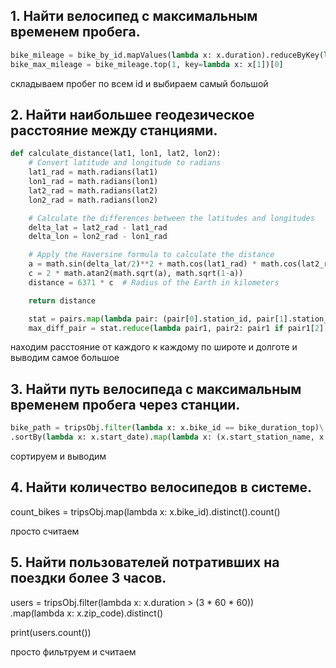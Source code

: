 ## 1. Найти велосипед с максимальным временем пробега.

```python
bike_mileage = bike_by_id.mapValues(lambda x: x.duration).reduceByKey(lambda x1, x2: x1 + x2)
bike_max_mileage = bike_mileage.top(1, key=lambda x: x[1])[0]

```
складываем пробег по всем id и выбираем самый большой

## 2. Найти наибольшее геодезическое расстояние между станциями.

```python
def calculate_distance(lat1, lon1, lat2, lon2):
    # Convert latitude and longitude to radians
    lat1_rad = math.radians(lat1)
    lon1_rad = math.radians(lon1)
    lat2_rad = math.radians(lat2)
    lon2_rad = math.radians(lon2)

    # Calculate the differences between the latitudes and longitudes
    delta_lat = lat2_rad - lat1_rad
    delta_lon = lon2_rad - lon1_rad

    # Apply the Haversine formula to calculate the distance
    a = math.sin(delta_lat/2)**2 + math.cos(lat1_rad) * math.cos(lat2_rad) * math.sin(delta_lon/2)**2
    c = 2 * math.atan2(math.sqrt(a), math.sqrt(1-a))
    distance = 6371 * c  # Radius of the Earth in kilometers

    return distance

    stat = pairs.map(lambda pair: (pair[0].station_id, pair[1].station_id, calculate_distance(pair[0].lat,pair[0].long,pair[1].lat,pair[1].long)))
    max_diff_pair = stat.reduce(lambda pair1, pair2: pair1 if pair1[2] > pair2[2] else pair2)
```

находим расстояние от каждого к каждому по широте и долготе и выводим самое большое


## 3. Найти путь велосипеда с максимальным временем пробега через станции.

```python
bike_path = tripsObj.filter(lambda x: x.bike_id == bike_duration_top)\
.sortBy(lambda x: x.start_date).map(lambda x: (x.start_station_name, x.end_station_name))
```
сортируем и выводим

## 4. Найти количество велосипедов в системе.

count_bikes = tripsObj.map(lambda x: x.bike_id).distinct().count()

просто считаем

## 5. Найти пользователей потративших на поездки более 3 часов.

users = tripsObj.filter(lambda x: x.duration > (3 * 60 * 60))\
.map(lambda x: x.zip_code).distinct()

print(users.count())

просто фильтруем и считаем
